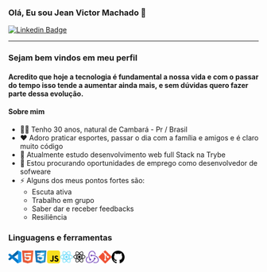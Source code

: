 ### Olá, Eu sou Jean Victor Machado 👋

<a href="https://www.linkedin.com/feed/" rel="nofollow"><img src="https://camo.githubusercontent.com/52b5d632516e1714252b6e4dd3e53efd1b6747ca5200a9f9be5c35d9bb07e5cb/68747470733a2f2f696d672e736869656c64732e696f2f62616467652f2d4c696e6b6564496e2d626c75653f7374796c653d666c61742d737175617265266c6f676f3d4c696e6b6564696e266c6f676f436f6c6f723d7768697465266c696e6b3d68747470733a2f2f7777772e6c696e6b6564696e2e636f6d2f696e2f64616e69656c652d70657273652f" alt="Linkedin Badge" data-canonical-src="https://img.shields.io/badge/-LinkedIn-blue?style=flat-square&amp;logo=Linkedin&amp;logoColor=white&amp;link=https://www.linkedin.com/in/daniele-perse/" style="max-width:100%;"></a>

<hr/>

### Sejam bem vindos em meu perfil

#### Acredito que hoje a tecnologia é fundamental a nossa vida e com o passar do tempo isso tende a aumentar ainda mais, e sem dúvidas quero fazer parte dessa evolução.

#### Sobre mim

<ul>
  <li>🧔🏽 Tenho 30 anos, natural de Cambará - Pr / Brasil</li>
  <li><g-emoji class="g-emoji" alias="heart" fallback-         src="https://github.githubassets.com/images/icons/emoji/unicode/2764.png">❤️</g-emoji> Adoro praticar esportes, passar o dia com a família e amigos e é claro muito código</li>
  <li>🌱 Atualmente estudo desenvolvimento web full Stack na Trybe</li>
  <li>👯 Estou procurando oportunidades de emprego como desenvolvedor de sofweare</li>
  <li>⚡ Alguns dos meus pontos fortes são:
    <ul>
      <li>Escuta ativa</li>
      <li>Trabalho em grupo</li>
      <li>Saber dar e receber feedbacks</li>
      <li>Resiliência</li>
    </ul>
  </li>
</ul>

### Linguagens e ferramentas

<p><a target="_blank" rel="noopener noreferrer" href="https://github.com/fabiosenracorrea/fabiosenracorrea/blob/master/icons/vscode.png"><img align="left" alt="Visual Studio Code" width="26px" src="https://github.com/fabiosenracorrea/fabiosenracorrea/raw/master/icons/vscode.png" style="max-width:100%;"></a></p>

<p><a target="_blank" rel="noopener noreferrer" href="https://github.com/fabiosenracorrea/fabiosenracorrea/blob/master/icons/html5.png"><img align="left" alt="HTML5" width="26px" src="https://github.com/fabiosenracorrea/fabiosenracorrea/raw/master/icons/html5.png" style="max-width:100%;"></a></p>

<p><a target="_blank" rel="noopener noreferrer" href="https://github.com/fabiosenracorrea/fabiosenracorrea/blob/master/icons/css3.png"><img align="left" alt="CSS3" width="26px" src="https://github.com/fabiosenracorrea/fabiosenracorrea/raw/master/icons/css3.png" style="max-width:100%;"></a></p>

<p><a target="_blank" rel="noopener noreferrer" href="https://github.com/fabiosenracorrea/fabiosenracorrea/blob/master/icons/javascript.png"><img align="left" alt="JavaScript" width="26px" src="https://github.com/fabiosenracorrea/fabiosenracorrea/raw/master/icons/javascript.png" style="max-width:100%;"></a></p>

<p><a target="_blank" rel="noopener noreferrer" href="https://github.com/fabiosenracorrea/fabiosenracorrea/blob/master/icons/react.png"><img align="left" alt="React" width="26px" src="https://github.com/fabiosenracorrea/fabiosenracorrea/raw/master/icons/react.png" style="max-width:100%;"></a></p>

<p><a target="_blank" rel="noopener noreferrer" href="https://github.com/fabiosenracorrea/fabiosenracorrea/blob/master/icons/react-native.png"><img align="left" alt="React-Native" width="26px" src="https://github.com/fabiosenracorrea/fabiosenracorrea/raw/master/icons/react-native.png" style="max-width:100%;"></a></p>

<p><a target="_blank" rel="noopener noreferrer" href="https://github.com/fabiosenracorrea/fabiosenracorrea/blob/master/icons/redux.png"><img align="left" alt="Redux" width="26px" src="https://github.com/fabiosenracorrea/fabiosenracorrea/raw/master/icons/redux.png" style="max-width:100%;"></a></p>

<p><a target="_blank" rel="noopener noreferrer" href="https://github.com/fabiosenracorrea/fabiosenracorrea/blob/master/icons/git.png"><img align="left" alt="Git" width="26px" src="https://github.com/fabiosenracorrea/fabiosenracorrea/raw/master/icons/git.png" style="max-width:100%;"></a></p>

<p><a target="_blank" rel="noopener noreferrer" href="https://github.com/fabiosenracorrea/fabiosenracorrea/blob/master/icons/github.png"><img align="left" alt="GitHub" width="26px" src="https://github.com/fabiosenracorrea/fabiosenracorrea/raw/master/icons/github.png" style="max-width:100%;"></a></p>


<!--
**JeanVictorMachado/JeanVictorMachado** is a ✨ _special_ ✨ repository because its `README.md` (this file) appears on your GitHub profile.

Here are some ideas to get you started:

- 🔭 I’m currently working on ...
- 🌱 I’m currently learning ...
- 👯 I’m looking to collaborate on ...
- 🤔 I’m looking for help with ...
- 💬 Ask me about ...
- 📫 How to reach me: ...
- 😄 Pronouns: ...
- ⚡ Fun fact: ...
-->
